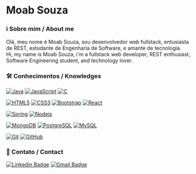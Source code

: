 #  Moab Souza

### ℹ️ Sobre mim / About me
Olá, meu nome é Moab Souza, sou desenvolvedor web fullstack, entusiasta de REST, estudante de Engenharia de Software, e amante de tecnologia.
</br>
Hi, my name is Moab Souza, i'm a fullstack web developer, REST enthusiast, Software Engineering student, and technology lover.

### 🛠 Conhecimentos / Knowledges

[![Java](https://img.shields.io/badge/-Java-CF0E0E?style=flat-square&logo=java&link=https://github.com/souzamoab)](https://github.com/souzamoab/)
[![JavaScript](https://img.shields.io/badge/-JavaScript-black?style=flat-square&logo=javascript&link=https://github.com/LuizCarlosAbbott/)](https://github.com/souzamoab/)
[![C](https://img.shields.io/badge/-grey?style=flat-square&logo=C&link=https://github.com/souzamoab)](https://github.com/souzamoab/)

[![HTML5](https://img.shields.io/badge/-HTML5-E34F26?style=flat-square&logo=html5&logoColor=white&link=https://github.com/souzamoab/)](https://github.com/souzamoab/)
[![CSS3](https://img.shields.io/badge/-CSS3-1572B6?style=flat-square&logo=css3&link=https://github.com/souzamoab/)](https://github.com/souzamoab/)
[![Bootstrap](https://img.shields.io/badge/-Bootstrap-563D7C?style=flat-square&logo=bootstrap&link=https://github.com/souzamoab/)](https://github.com/souzamoab/)
[![React](https://img.shields.io/badge/-React-black?style=flat-square&logo=react&link=https://github.com/souzamoab/)](https://github.com/souzamoab/)

[![Spring](https://img.shields.io/badge/-Spring-black?style=flat-square&logo=spring&link=https://github.com/souzamoab/)](https://github.com/souzamoab/)
[![Nodejs](https://img.shields.io/badge/-Nodejs-black?style=flat-square&logo=Node.js&link=https://github.com/souzamoab/)](https://github.com/souzamoab/)

[![MongoDB](https://img.shields.io/badge/-MongoDB-black?style=flat-square&logo=mongodb&link=https://github.com/souzamoab/)](https://github.com/souzamoab/)
[![PostgreSQL](https://img.shields.io/badge/-PostgreSQL-336791?style=flat-square&logo=postgresql&link=https://github.com/souzamoab/)](https://github.com/souzamoab/)
[![MySQL](https://img.shields.io/badge/-MySQL-black?style=flat-square&logo=mysql&link=https://github.com/souzamoab/)](https://github.com/souzamoab/)

[![Git](https://img.shields.io/badge/-Git-black?style=flat-square&logo=git&link=https://github.com/souzamoab/)](https://github.com/souzamoab/)
[![GitHub](https://img.shields.io/badge/-GitHub-181717?style=flat-square&logo=github&link=https://github.com/souzamoab/)](https://github.com/souzamoab/)

### 📲 Contato / Contact

[![Linkedin Badge](https://img.shields.io/badge/-LinkedIn-blue?style=flat-square&logo=Linkedin&logoColor=white&link=https://www.linkedin.com/in/moab-souza-62a74613b)](https://www.linkedin.com/in/moab-souza-62a74613b)
[![Gmail Badge](https://img.shields.io/badge/-Gmail-c14438?style=flat-square&logo=Gmail&logoColor=white&link=mailto:souzamoab@gmail.com)](mailto:souzamoab@gmail.com)
